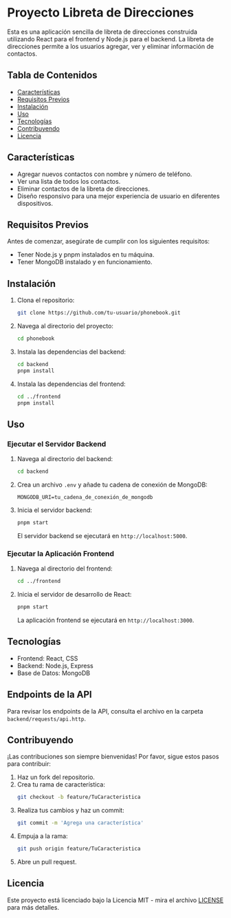# Proyecto Libreta de Direcciones

Esta es una aplicación sencilla de libreta de direcciones construida utilizando React para el frontend y Node.js para el backend. La libreta de direcciones permite a los usuarios agregar, ver y eliminar información de contactos.

## Tabla de Contenidos
- [Características](#características)
- [Requisitos Previos](#requisitos-previos)
- [Instalación](#instalación)
- [Uso](#uso)
- [Tecnologías](#tecnologías)
- [Contribuyendo](#contribuyendo)
- [Licencia](#licencia)

## Características

- Agregar nuevos contactos con nombre y número de teléfono.
- Ver una lista de todos los contactos.
- Eliminar contactos de la libreta de direcciones.
- Diseño responsivo para una mejor experiencia de usuario en diferentes dispositivos.

## Requisitos Previos

Antes de comenzar, asegúrate de cumplir con los siguientes requisitos:

- Tener Node.js y pnpm instalados en tu máquina.
- Tener MongoDB instalado y en funcionamiento.

## Instalación

1. Clona el repositorio:
    ```sh
    git clone https://github.com/tu-usuario/phonebook.git
    ```

2. Navega al directorio del proyecto:
    ```sh
    cd phonebook
    ```

3. Instala las dependencias del backend:
    ```sh
    cd backend
    pnpm install
    ```

4. Instala las dependencias del frontend:
    ```sh
    cd ../frontend
    pnpm install
    ```

## Uso

### Ejecutar el Servidor Backend

1. Navega al directorio del backend:
    ```sh
    cd backend
    ```

2. Crea un archivo `.env` y añade tu cadena de conexión de MongoDB:
    ```env
    MONGODB_URI=tu_cadena_de_conexión_de_mongodb
    ```

3. Inicia el servidor backend:
    ```sh
    pnpm start
    ```

   El servidor backend se ejecutará en `http://localhost:5000`.

### Ejecutar la Aplicación Frontend

1. Navega al directorio del frontend:
    ```sh
    cd ../frontend
    ```

2. Inicia el servidor de desarrollo de React:
    ```sh
    pnpm start
    ```

   La aplicación frontend se ejecutará en `http://localhost:3000`.

## Tecnologías

- Frontend: React, CSS
- Backend: Node.js, Express
- Base de Datos: MongoDB

## Endpoints de la API

Para revisar los endpoints de la API, consulta el archivo en la carpeta `backend/requests/api.http`.

## Contribuyendo

¡Las contribuciones son siempre bienvenidas! Por favor, sigue estos pasos para contribuir:

1. Haz un fork del repositorio.
2. Crea tu rama de característica:
    ```sh
    git checkout -b feature/TuCaracteristica
    ```
3. Realiza tus cambios y haz un commit:
    ```sh
    git commit -m 'Agrega una característica'
    ```
4. Empuja a la rama:
    ```sh
    git push origin feature/TuCaracteristica
    ```
5. Abre un pull request.

## Licencia

Este proyecto está licenciado bajo la Licencia MIT - mira el archivo [LICENSE](LICENSE) para más detalles.
